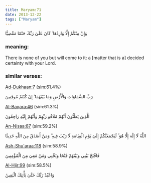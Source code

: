 ```yaml
---
title: Maryam:71
date: 2013-12-22
tags: ["Maryam"]
---
```

وَإِنْ مِنْكُمْ إِلَّا وَارِدُهَا ۚ كَانَ عَلَىٰ رَبِّكَ حَتْمًا مَقْضِيًّا
### meaning: 
There is none of you but will come to it: a [matter that is a] decided certainty with your Lord.
### similar verses: 

[Ad-Dukhaan:7](/44/7) (sim:61.4%)

رَبِّ السَّمَاوَاتِ وَالْأَرْضِ وَمَا بَيْنَهُمَا ۖ إِنْ كُنْتُمْ مُوقِنِينَ

[Al-Baqara:46](/2/46) (sim:61.3%)

الَّذِينَ يَظُنُّونَ أَنَّهُمْ مُلَاقُو رَبِّهِمْ وَأَنَّهُمْ إِلَيْهِ رَاجِعُونَ

[An-Nisaa:87](/4/87) (sim:59.2%)

اللَّهُ لَا إِلَٰهَ إِلَّا هُوَ ۚ لَيَجْمَعَنَّكُمْ إِلَىٰ يَوْمِ الْقِيَامَةِ لَا رَيْبَ فِيهِ ۗ وَمَنْ أَصْدَقُ مِنَ اللَّهِ حَدِيثًا

[Ash-Shu'araa:118](/26/118) (sim:58.9%)

فَافْتَحْ بَيْنِي وَبَيْنَهُمْ فَتْحًا وَنَجِّنِي وَمَنْ مَعِيَ مِنَ الْمُؤْمِنِينَ

[Al-Hijr:99](/15/99) (sim:58.5%)

وَاعْبُدْ رَبَّكَ حَتَّىٰ يَأْتِيَكَ الْيَقِينُ
